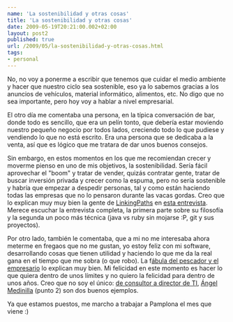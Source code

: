 ```yaml
---
name: 'La sostenibilidad y otras cosas'
title: 'La sostenibilidad y otras cosas'
date: 2009-05-19T20:21:00.002+02:00
layout: post2
published: true
url: /2009/05/la-sostenibilidad-y-otras-cosas.html
tags: 
- personal
---
```


No, no voy a ponerme a escribir que tenemos que cuidar el medio ambiente y hacer que nuestro ciclo sea sostenible, eso ya lo sabemos gracias a los anuncios de vehículos, material informático, alimentos, etc. No digo que no sea importante, pero hoy voy a hablar a nivel empresarial.  
  
El otro día me comentaba una persona, en la típica conversación de bar, donde todo es sencillo, que era un pelín tonto, que debería estar moviendo nuestro pequeño negocio por todos lados, creciendo todo lo que pudiese y vendiendo lo que no está escrito. Era una persona que se dedicaba a la venta, así que es lógico que me tratara de dar unos buenos consejos.  
  
Sin embargo, en estos momentos en los que me recomiendan crecer y moverme pienso en uno de mis objetivos, la sostenibilidad. Sería fácil aprovechar el "boom" y tratar de vender, quizás contratar gente, tratar de buscar inversión privada y crecer como la espuma, pero no sería sostenible y habría que empezar a despedir personas, tal y como están haciendo todas las empresas que no lo pensaron durante las vacas gordas. Creo que lo explican muy muy bien la gente de [LinkingPaths](http://weblog.linkingpaths.com/) en [esta entrevista](http://es.debugmodeon.com/articulo/debug-mode-on-podcast-n-003-linkingpaths). Merece escuchar la entrevista completa, la primera parte sobre su filosofía y la segunda un poco más técnica (java vs ruby sin mojarse :P, git y sus proyectos).  
  
Por otro lado, también le comentaba, que a mi no me interesaba ahora meterme en fregaos que no me gustan, yo estoy feliz con mi software, desarrollando cosas que tienen utilidad y haciendo lo que me da la real gana en el tiempo que me sobra (o que robo). La f[ábula del pescador y el empresario](http://personasnet.blogspot.com/2007/01/la-felicidad-simplemente-vista.html) lo explican muy bien. Mi felicidad en este momento es hacer lo que quiera dentro de unos límites y no quiero la felicidad para dentro de unos años. Creo que no soy el único: [de consultor a director de TI](http://deconsultoradirectorti.blogspot.com/2009/05/epilogo-what-do-you-do-for-living.html), [Ángel Medinilla](http://www.presionblogosferica.com/2007/12/20/el-manifiesto-proyectalis/) (punto 2) son dos buenos ejemplos.  
  
Ya que estamos puestos, me marcho a trabajar a Pamplona el mes que viene :)